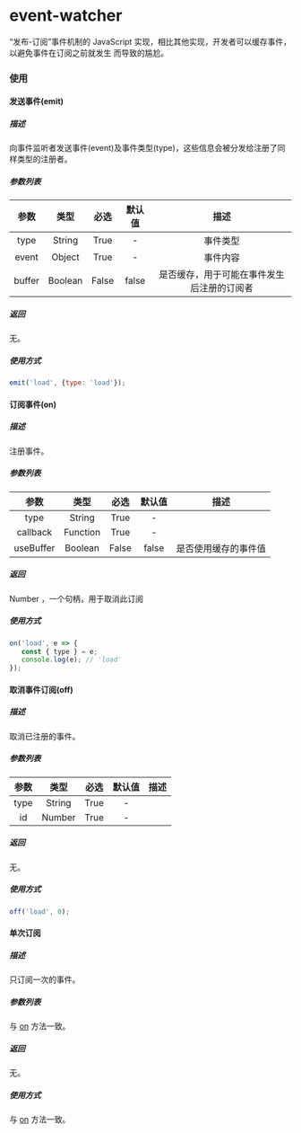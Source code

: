 # event-watcher
“发布-订阅”事件机制的 JavaScript 实现，相比其他实现，开发者可以缓存事件，以避免事件在订阅之前就发生 而导致的尴尬。

### 使用
#### 发送事件(emit)
##### 描述
向事件监听者发送事件(event)及事件类型(type)，这些信息会被分发给注册了同样类型的注册者。
##### 参数列表
参数 | 类型 | 必选 | 默认值 | 描述
:-: | :-: | :-: | :-: | :-:
type | String | True | \- | 事件类型
event | Object | True | \- | 事件内容
buffer | Boolean | False | false | 是否缓存，用于可能在事件发生后注册的订阅者
##### 返回
无。
##### 使用方式
```javascript
emit('load', {type: 'load'});
```

#### <span id="on">订阅事件(on)</span>
##### 描述
注册事件。
##### 参数列表
参数 | 类型 | 必选 | 默认值 | 描述
:-: | :-: | :-: | :-: | :-:
type | String | True | \- |
callback | Function | True | \- |
useBuffer | Boolean | False | false | 是否使用缓存的事件值
##### 返回
Number ，一个句柄，用于取消此订阅
##### 使用方式
```javascript
on('load', e => {
   const { type } = e;
   console.log(e); // 'load'
});
```

#### 取消事件订阅(off)
##### 描述
取消已注册的事件。
##### 参数列表
参数 | 类型 | 必选 | 默认值 | 描述
:-: | :-: | :-: | :-: | :-:
type | String | True | \- |
id | Number | True | \- |
##### 返回
无。
##### 使用方式
```javascript
off('load', 0);
```

#### 单次订阅
##### 描述
只订阅一次的事件。
##### 参数列表
与 [on](#on) 方法一致。
##### 返回
无。
##### 使用方式
与 [on](#on) 方法一致。

